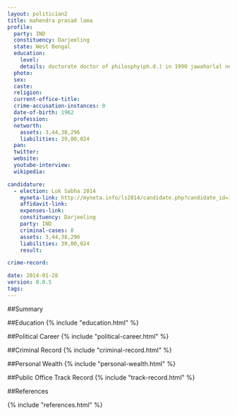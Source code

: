 ```yaml
---
layout: politician2
title: mahendra prasad lama
profile: 
  party: IND
  constituency: Darjeeling
  state: West Bengal
  education: 
    level: 
    details: doctorate doctor of philosphy(ph.d.) in 1990 jawaharlal nehru university new delhi
  photo: 
  sex: 
  caste: 
  religion: 
  current-office-title: 
  crime-accusation-instances: 0
  date-of-birth: 1962
  profession: 
  networth: 
    assets: 3,44,38,296
    liabilities: 39,00,024
  pan: 
  twitter: 
  website: 
  youtube-interview: 
  wikipedia: 

candidature: 
  - election: Lok Sabha 2014
    myneta-link: http://myneta.info/ls2014/candidate.php?candidate_id=1795
    affidavit-link: 
    expenses-link: 
    constituency: Darjeeling 
    party: IND
    criminal-cases: 0
    assets: 3,44,38,296
    liabilities: 39,00,024
    result:  

crime-record: 

date: 2014-01-28
version: 0.0.5
tags: 
---
```

##Summary


##Education
{% include "education.html" %}


##Political Career
{% include "political-career.html" %}


##Criminal Record
{% include "criminal-record.html" %}


##Personal Wealth
{% include "personal-wealth.html" %}


##Public Office Track Record
{% include "track-record.html" %}


##References


{% include "references.html" %}